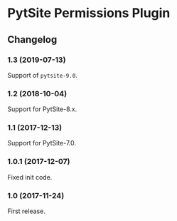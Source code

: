 # PytSite Permissions Plugin


## Changelog


### 1.3 (2019-07-13)

Support of `pytsite-9.0`.


### 1.2 (2018-10-04)

Support for PytSite-8.x.


### 1.1 (2017-12-13)

Support for PytSite-7.0.


### 1.0.1 (2017-12-07)

Fixed init code.


### 1.0 (2017-11-24)

First release.
